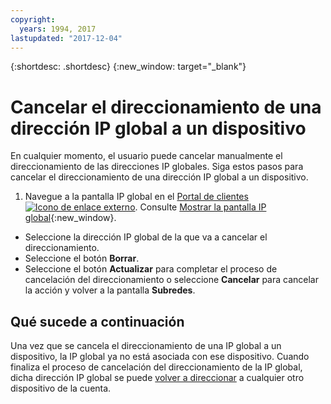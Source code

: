 ```yaml
---
copyright:
  years: 1994, 2017
lastupdated: "2017-12-04"
---
```

{:shortdesc: .shortdesc}
{:new_window: target="_blank"}

# Cancelar el direccionamiento de una dirección IP global a un dispositivo

En cualquier momento, el usuario puede cancelar manualmente el direccionamiento de las direcciones IP globales. Siga estos pasos para cancelar el direccionamiento de una dirección IP global a un dispositivo.

1. Navegue a la pantalla IP global en el [Portal de clientes ![Icono de enlace externo](../../icons/launch-glyph.svg "Icono de enlace externo")](https://control.softlayer.com/). Consulte [Mostrar la pantalla IP global](display-global-ip-screen.html){:new_window}.
* Seleccione la dirección IP global de la que va a cancelar el direccionamiento.
* Seleccione el botón **Borrar**.
* Seleccione el botón **Actualizar** para completar el proceso de cancelación del direccionamiento o seleccione **Cancelar** para cancelar la acción y volver a la pantalla **Subredes**.

## Qué sucede a continuación

Una vez que se cancela el direccionamiento de una IP global a un dispositivo, la IP global ya no está asociada con ese dispositivo. Cuando finaliza el proceso de cancelación del direccionamiento de la IP global, dicha dirección IP global se puede [volver a direccionar](route-global-ip-to-device.html) a cualquier otro dispositivo de la cuenta.
